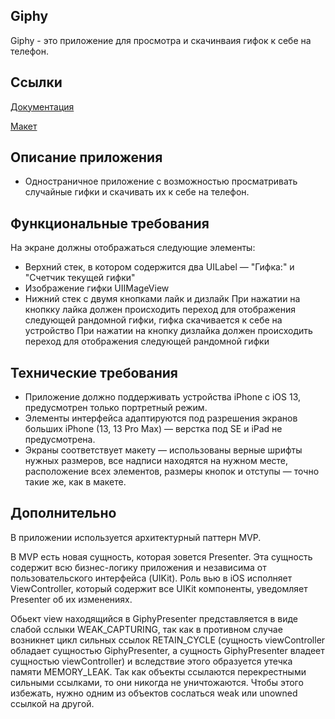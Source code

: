 ## **Giphy**

Giphy - это приложение для просмотра и скачинваия гифок к себе на телефон.

## **Ссылки**

[Документация](https://developers.giphy.com/explorer/?)

[Макет](https://www.figma.com/file/CFVmaTZ621FgTJHsr20sCG/Giphy-Quiz-(YP)?node-id=0%3A1&t=AyyunAewwqNoVniU-1)

## **Описание приложения**

-  Одностраничное приложение с возможностью просматривать случайные гифки и скачивать их к себе на телефон. 

## **Функциональные требования**

На экране должны отображаться следующие элементы: 
- Верхний стек, в котором содержится два UILabel — "Гифка:" и "Счетчик текущей гифки"
- Изображение гифки UIIMageView
- Нижний стек c двумя кнопками лайк и дизлайк
При нажатии на кнопкку лайка должен происходить переход для отображения следующей рандомной гифки, гифка скачивается к себе на устройство
При нажатии на кнопку дизлайка должен происходить переход для отображения следующей рандомной гифки

## **Технические требования**

- Приложение должно поддерживать устройства iPhone с iOS 13, предусмотрен только портретный режим.
- Элементы интерфейса адаптируются под разрешения экранов больших iPhone (13, 13 Pro Max) — верстка под SE и iPad не предусмотрена.
- Экраны соответствует макету — использованы верные шрифты нужных размеров, все надписи находятся на нужном месте, расположение всех элементов, размеры кнопок и отступы — точно такие же, как в макете.

## **Дополнительно**

В приложении используется архитектурный паттерн MVP.

В MVP есть новая сущность, которая зовется Presenter. Эта сущность содержит всю бизнес-логику приложения и независима от пользовательского интерфейса (UIKit). Роль вью в iOS исполняет ViewController, который содержит все UIKit компоненты, уведомляет Presenter об их изменениях.

Обьект view находящийся в GiphyPresenter представляется в виде слабой сслыки WEAK_CAPTURING, так как в противном случае возникнет цикл сильных ссылок RETAIN_CYCLE (сущность viewController обладает сущностью GiphyPresenter, а сущность GiphyPresenter владеет сущностью viewController) и вследствие этого образуется утечка памяти MEMORY_LEAK. Так как объекты ссылаются перекрестными сильными ссылками, то они никогда не уничтожаются. Чтобы этого избежать, нужно одним из объектов сослаться weak или unowned ссылкой на другой.


   

